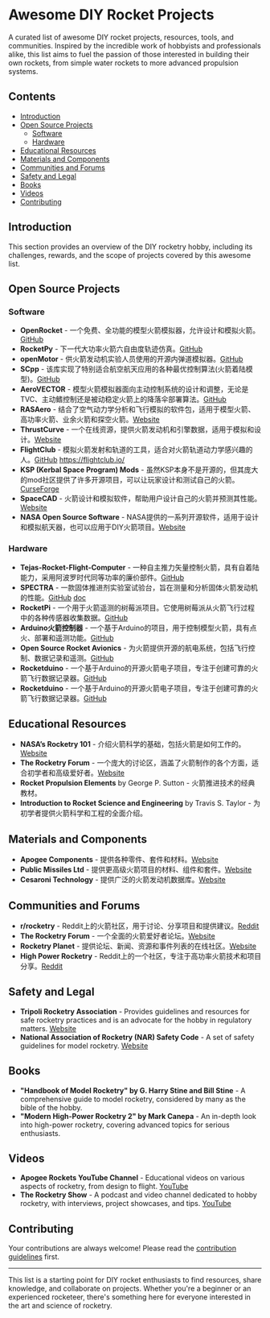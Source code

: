 # Awesome DIY Rocket Projects

A curated list of awesome DIY rocket projects, resources, tools, and communities. Inspired by the incredible work of hobbyists and professionals alike, this list aims to fuel the passion of those interested in building their own rockets, from simple water rockets to more advanced propulsion systems.

## Contents

- [Introduction](#introduction)
- [Open Source Projects](#open-source-projects)
  - [Software](#software)
  - [Hardware](#hardware)
- [Educational Resources](#educational-resources)
- [Materials and Components](#materials-and-components)
- [Communities and Forums](#communities-and-forums)
- [Safety and Legal](#safety-and-legal)
- [Books](#books)
- [Videos](#videos)
- [Contributing](#contributing)

## Introduction

This section provides an overview of the DIY rocketry hobby, including its challenges, rewards, and the scope of projects covered by this awesome list.

## Open Source Projects

### Software

- **OpenRocket** - 一个免费、全功能的模型火箭模拟器，允许设计和模拟火箭。[GitHub](https://github.com/openrocket/openrocket)
- **RocketPy** - 下一代大功率火箭六自由度轨迹仿真。[GitHub](https://github.com/RocketPy-Team/RocketPy)
- **openMotor** - 供火箭发动机实验人员使用的开源内弹道模拟器。[GitHub](https://github.com/reilleya/openMotor)
- **SCpp** - 该库实现了特别适合航空航天应用的各种最优控制算法(火箭着陆模型)。[GitHub](https://github.com/EmbersArc/SCpp)
- **AeroVECTOR** - 模型火箭模拟器面向主动控制系统的设计和调整，无论是TVC、主动鳍控制还是被动稳定火箭上的降落伞部署算法。[GitHub](https://github.com/GuidodiPasquo/AeroVECTOR)
- **RASAero** - 结合了空气动力学分析和飞行模拟的软件包，适用于模型火箭、高功率火箭、业余火箭和探空火箭。[Website](http://www.rasaero.com/)
- **ThrustCurve** - 一个在线资源，提供火箭发动机和引擎数据，适用于模拟和设计。[Website](https://www.thrustcurve.org/)
- **FlightClub** - 模拟火箭发射和轨道的工具，适合对火箭轨道动力学感兴趣的人。[GitHub](https://github.com/aaronraimist/FlightClubClient) https://flightclub.io/
- **KSP (Kerbal Space Program) Mods** - 虽然KSP本身不是开源的，但其庞大的mod社区提供了许多开源项目，可以让玩家设计和测试自己的火箭。[CurseForge](https://www.curseforge.com/kerbal/ksp-mods)
- **SpaceCAD** - 火箭设计和模拟软件，帮助用户设计自己的火箭并预测其性能。[Website](https://www.spacecad.com/)
- **NASA Open Source Software** - NASA提供的一系列开源软件，适用于设计和模拟航天器，也可以应用于DIY火箭项目。[Website](https://software.nasa.gov/)


### Hardware

- **Tejas-Rocket-Flight-Computer** - 一种自主推力矢量控制火箭，具有自着陆能力，采用阿波罗时代同等功率的廉价部件。[GitHub](https://github.com/Curious-Nikhil/Tejas-Rocket-Flight-Computer)
- **SPECTRA** - 一款固体推进剂实验室试验台，旨在测量和分析固体火箭发动机的性能。[GitHub](https://github.com/SPARK-TECH-INDUSTRIES/SPECTRA) [doc](/docs/SPECTRA%20V.1%20REPORT.pdf)
- **RocketPi** - 一个用于火箭遥测的树莓派项目。它使用树莓派从火箭飞行过程中的各种传感器收集数据。[GitHub](https://github.com/aitesam961/PI-Pico-Rocket-Flight-Computer)
- **Arduino火箭控制器** - 一个基于Arduino的项目，用于控制模型火箭，具有点火、部署和遥测功能。[GitHub](https://github.com/Jlo6CTEP/rocket-controller)
- **Open Source Rocket Avionics** - 为火箭提供开源的航电系统，包括飞行控制、数据记录和遥测。[GitHub](https://github.com/leosalustri/rocketAvionics)
- **Rocketduino** - 一个基于Arduino的开源火箭电子项目，专注于创建可靠的火箭飞行数据记录器。[GitHub](https://github.com/1n5aN1aC/RocketDuino)
- **Rocketduino** - 一个基于Arduino的开源火箭电子项目，专注于创建可靠的火箭飞行数据记录器。[GitHub](https://github.com/1n5aN1aC/RocketDuino)


## Educational Resources

- **NASA’s Rocketry 101** - 介绍火箭科学的基础，包括火箭是如何工作的。[Website](https://www.nasa.gov/audience/forstudents/5-8/features/nasa-knows/what-is-rocket-science-58.html)
- **The Rocketry Forum** - 一个庞大的讨论区，涵盖了火箭制作的各个方面，适合初学者和高级爱好者。[Website](https://www.rocketryforum.com/)
- **Rocket Propulsion Elements** by George P. Sutton - 火箭推进技术的经典教材。
- **Introduction to Rocket Science and Engineering** by Travis S. Taylor - 为初学者提供火箭科学和工程的全面介绍。

## Materials and Components

- **Apogee Components** - 提供各种零件、套件和材料。[Website](https://www.apogeerockets.com/)
- **Public Missiles Ltd** - 提供更高级火箭项目的材料、组件和套件。[Website](https://publicmissiles.com/)
- **Cesaroni Technology** - 提供广泛的火箭发动机数据库。[Website](https://www.pro38.com/products/prod_motorData.php)

## Communities and Forums

- **r/rocketry** - Reddit上的火箭社区，用于讨论、分享项目和提供建议。[Reddit](https://www.reddit.com/r/rocketry/)
- **The Rocketry Forum** - 一个全面的火箭爱好者论坛。[Website](https://www.rocketryforum.com/)
- **Rocketry Planet** - 提供论坛、新闻、资源和事件列表的在线社区。[Website](http://www.rocketryplanet.com/)
- **High Power Rocketry** - Reddit上的一个社区，专注于高功率火箭技术和项目分享。[Reddit](https://www.reddit.com/r/highpowerrocketry/)

## Safety and Legal

- **Tripoli Rocketry Association** - Provides guidelines and resources for safe rocketry practices and is an advocate for the hobby in regulatory matters. [Website](https://www.tripoli.org/)
- **National Association of Rocketry (NAR) Safety Code** - A set of safety guidelines for model rocketry. [Website](https://www.nar.org/safety-information/model-rocket-safety-code/)

## Books

- **"Handbook of Model Rocketry" by G. Harry Stine and Bill Stine** - A comprehensive guide to model rocketry, considered by many as the bible of the hobby.
- **"Modern High-Power Rocketry 2" by Mark Canepa** - An in-depth look into high-power rocketry, covering advanced topics for serious enthusiasts.

## Videos

- **Apogee Rockets YouTube Channel** - Educational videos on various aspects of rocketry, from design to flight. [YouTube](https://www.youtube.com/user/apogeerockets)
- **The Rocketry Show** - A podcast and video channel dedicated to hobby rocketry, with interviews, project showcases, and tips. [YouTube](https://www.youtube.com/channel/UCrUfznJINYRTrqbFccVUmpg)

## Contributing

Your contributions are always welcome! Please read the [contribution guidelines](CONTRIBUTING.md) first.

---

This list is a starting point for DIY rocket enthusiasts to find resources, share knowledge, and collaborate on projects. Whether you're a beginner or an experienced rocketeer, there's something here for everyone interested in the art and science of rocketry.
